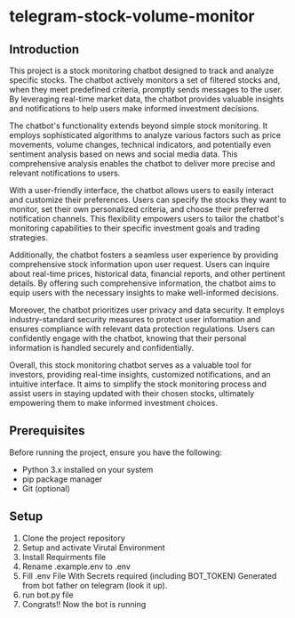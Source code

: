 # telegram-stock-volume-monitor

## Introduction
This project is a stock monitoring chatbot designed to track and analyze specific stocks. The chatbot actively monitors a set of filtered stocks and, when they meet predefined criteria, promptly sends messages to the user. By leveraging real-time market data, the chatbot provides valuable insights and notifications to help users make informed investment decisions.

The chatbot's functionality extends beyond simple stock monitoring. It employs sophisticated algorithms to analyze various factors such as price movements, volume changes, technical indicators, and potentially even sentiment analysis based on news and social media data. This comprehensive analysis enables the chatbot to deliver more precise and relevant notifications to users.

With a user-friendly interface, the chatbot allows users to easily interact and customize their preferences. Users can specify the stocks they want to monitor, set their own personalized criteria, and choose their preferred notification channels. This flexibility empowers users to tailor the chatbot's monitoring capabilities to their specific investment goals and trading strategies.

Additionally, the chatbot fosters a seamless user experience by providing comprehensive stock information upon user request. Users can inquire about real-time prices, historical data, financial reports, and other pertinent details. By offering such comprehensive information, the chatbot aims to equip users with the necessary insights to make well-informed decisions.

Moreover, the chatbot prioritizes user privacy and data security. It employs industry-standard security measures to protect user information and ensures compliance with relevant data protection regulations. Users can confidently engage with the chatbot, knowing that their personal information is handled securely and confidentially.

Overall, this stock monitoring chatbot serves as a valuable tool for investors, providing real-time insights, customized notifications, and an intuitive interface. It aims to simplify the stock monitoring process and assist users in staying updated with their chosen stocks, ultimately empowering them to make informed investment choices.

## Prerequisites
Before running the project, ensure you have the following:

- Python 3.x installed on your system
- pip package manager
- Git (optional)

## Setup

1. Clone the project repository
2. Setup and activate Virutal Environment
3. Install Requirments file
4. Rename .example.env to .env
5. Fill .env File With Secrets required (including BOT_TOKEN) Generated from bot father on telegram (look it up).
6. run bot.py file
7. Congrats!! Now the bot is running
